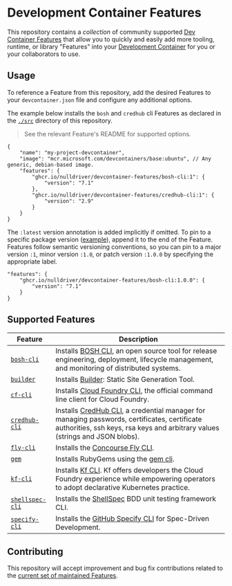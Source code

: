 # Development Container Features

This repository contains a _collection_ of community supported [Dev Container Features](https://containers.dev/implementors/features/) that allow you to quickly and easily add more tooling, runtime, or library "Features" into your [Development Container](https://containers.dev/) for you or your collaborators to use.

## Usage

To reference a Feature from this repository, add the desired Features to your `devcontainer.json` file and configure any additional options.

The example below installs the `bosh` and `credhub` cli Features as declared in the [`./src`](./src) directory of this repository.

> See the relevant Feature's README for supported options.

```jsonc
{
    "name": "my-project-devcontainer",
    "image": "mcr.microsoft.com/devcontainers/base:ubuntu", // Any generic, debian-based image.
    "features": {
        "ghcr.io/nulldriver/devcontainer-features/bosh-cli:1": {
            "version": "7.1"
        },
        "ghcr.io/nulldriver/devcontainer-features/credhub-cli:1": {
            "version": "2.9"
        }
    }
}
```

The `:latest` version annotation is added implicitly if omitted. To pin to a specific package version ([example](https://github.com/nulldriver/devcontainer-features/pkgs/container/devcontainer-features/bosh-cli/versions)), append it to the end of the Feature. Features follow semantic versioning conventions, so you can pin to a major version `:1`, minor version `:1.0`, or patch version `:1.0.0` by specifying the appropriate label.

```jsonc
"features": {
    "ghcr.io/nulldriver/devcontainer-features/bosh-cli:1.0.0": {
        "version": "7.1"
    }
}
```

## Supported Features

| Feature       | Description
| ---           | ---
| [`bosh-cli`](./src/bosh-cli)           | Installs [BOSH CLI](https://bosh.io/docs/cli-v2/), an open source tool for release engineering, deployment, lifecycle management, and monitoring of distributed systems.
| [`builder`](./src/builder)             | Installs [Builder](https://github.com/jtarchie/builder): Static Site Generation Tool.
| [`cf-cli`](./src/cf-cli)               | Installs [Cloud Foundry CLI](https://bosh.io/docs/cli-v2/), the official command line client for Cloud Foundry.
| [`credhub-cli`](./src/credhub-cli)     | Installs [CredHub CLI](https://github.com/cloudfoundry/credhub-cli), a credential manager for managing passwords, certificates, certificate authorities, ssh keys, rsa keys and arbitrary values (strings and JSON blobs).
| [`fly-cli`](./src/fly-cli)             | Installs the [Concourse Fly CLI](https://concourse-ci.org/fly.html).
| [`gem`](./src/gem/)                    | Installs RubyGems using the [gem cli](https://guides.rubygems.org/command-reference/#gem-install).
| [`kf-cli`](./src/kf-cli)               | Installs [Kf CLI](https://cloud.google.com/migrate/kf/docs/).  Kf offers developers the Cloud Foundry experience while empowering operators to adopt declarative Kubernetes practice.
| [`shellspec-cli`](./src/shellspec-cli) | Installs the [ShellSpec](https://github.com/shellspec/shellspec) BDD unit testing framework CLI.
| [`specify-cli`](./src/specify-cli)     | Installs the [GitHub Specify CLI](https://github.com/github/spec-kit) for Spec-Driven Development.

## Contributing

This repository will accept improvement and bug fix contributions related to the [current set of maintained Features](./src).
